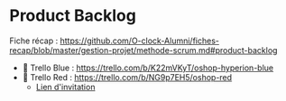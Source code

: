 # Product Backlog

Fiche récap : https://github.com/O-clock-Alumni/fiches-recap/blob/master/gestion-projet/methode-scrum.md#product-backlog

- :large_blue_circle: Trello Blue : https://trello.com/b/K22mVKyT/oshop-hyperion-blue 
- :red_circle: Trello Red : https://trello.com/b/NG9p7EH5/oshop-red
    - [Lien d'invitation](https://trello.com/invite/b/NG9p7EH5/2cadf607465230aa418d1e1c400b9045/oshop-red)    
